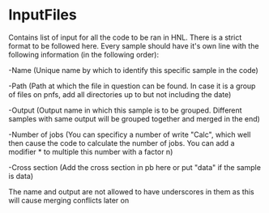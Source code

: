 # InputFiles

Contains list of input for all the code to be ran in HNL. There is a strict format to be followed here. Every sample should have it's own line with the following information (in the following order):

-Name (Unique name by which to identify this specific sample in the code)

-Path (Path at which the file in question can be found. In case it is a group of files on pnfs, add all directories up to but not including the date)

-Output (Output name in which this sample is to be grouped. Different samples with same output will be grouped together and merged in the end)

-Number of jobs (You can specificy a number of write "Calc", which well then cause the code to calculate the number of jobs. You can add a modifier * to multiple this number with a factor n)

-Cross section (Add the cross section in pb here or put "data" if the sample is data)

The name and output are not allowed to have underscores in them as this will cause merging conflicts later on
